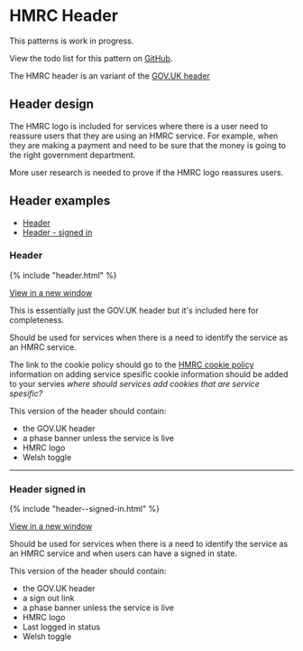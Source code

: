# HMRC Header

<div class="alert alert--info">
  <p class="alert__message">This patterns is work in progress.</p>
  <p class="alert__message">View the todo list for this pattern on <a href="https://github.com/hmrc/design-language-documentation/issues/4">GitHub</a>.</p>
</div>

The HMRC header is an variant of the [GOV.UK header](https://www.gov.uk/service-manual/design/add-the-govuk-header-and-footer)

## Header design

The HMRC logo is included for services where there is a user need to reassure users that they are using an HMRC service.
For example, when they are making a payment and need to be sure that the money is going to the right government department.

More user research is needed to prove if the HMRC logo reassures users.

## Header examples

* [Header](#header)
* [Header - signed in](#header-signed-in)

### Header

<div class="example">
  <div class="scale-wrapper">
    <div class="scale">{% include "header.html" %}</div>
  </div>
</div>

[View in a new window](blank/header.html)

This is essentially just the GOV.UK header but it's included here for completeness.

Should be used for services when there is a need to identify the service as an HMRC service.

The link to the cookie policy should go to the [HMRC cookie policy](#) information on adding service spesific cookie information should be added to your servies *where should services add cookies that are service spesific?*

This version of the header should contain:

* the GOV.UK header
* a phase banner unless the service is live
* HMRC logo
* Welsh toggle

---

### Header signed in

<div class="example">
  <div class="scale-wrapper">
    <div class="scale">{% include "header--signed-in.html" %}</div>
  </div>
</div>

[View in a new window](header--signed-in.html)

Should be used for services when there is a need to identify the service as an HMRC service and when users can have a signed in state.

This version of the header should contain:

* the GOV.UK header
* a sign out link
* a phase banner unless the service is live
* HMRC logo
* Last logged in status
* Welsh toggle
